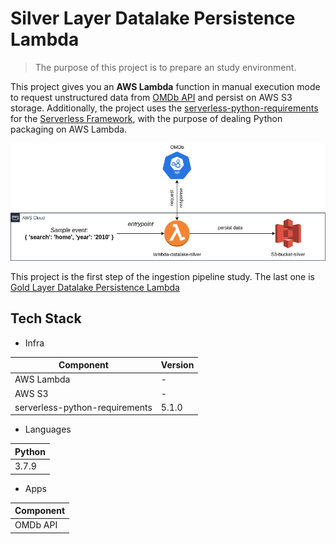 # Silver Layer Datalake Persistence Lambda

> The purpose of this project is to prepare an study environment.

This project gives you an **AWS Lambda** function in manual execution mode to request unstructured data from [OMDb API](http://www.omdbapi.com/)
and persist on AWS S3 storage.
Additionally, the project uses the [serverless-python-requirements](https://github.com/UnitedIncome/serverless-python-requirements) for the [Serverless Framework](https://www.serverless.com/), with the purpose of dealing Python packaging on AWS Lambda.

<p align="center"><img src="docs/silver.png"></p>

This project is the first step of the ingestion pipeline study. The last one is [Gold Layer Datalake Persistence Lambda](https://github.com/fillipevieira/lambda-datalake-gold)  

## Tech Stack
- Infra

| Component                      | Version              |
| --------------------           | -------------------- |
| AWS Lambda                     |           -          |
| AWS S3                         |           -          |
| serverless-python-requirements | 5.1.0                |

- Languages

| Python |
| ------ |
| 3.7.9  |

- Apps

| Component      |
| -------------- |
| OMDb API       |
